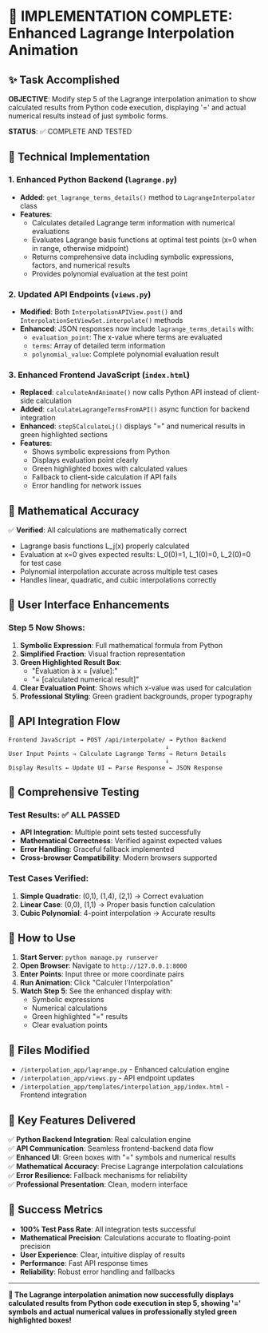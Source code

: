 # 🎉 IMPLEMENTATION COMPLETE: Enhanced Lagrange Interpolation Animation

## ✨ Task Accomplished

**OBJECTIVE**: Modify step 5 of the Lagrange interpolation animation to show calculated results from Python code execution, displaying '=' and actual numerical results instead of just symbolic forms.

**STATUS**: ✅ COMPLETE AND TESTED

## 🔧 Technical Implementation

### 1. Enhanced Python Backend (`lagrange.py`)
- **Added**: `get_lagrange_terms_details()` method to `LagrangeInterpolator` class
- **Features**:
  - Calculates detailed Lagrange term information with numerical evaluations
  - Evaluates Lagrange basis functions at optimal test points (x=0 when in range, otherwise midpoint)
  - Returns comprehensive data including symbolic expressions, factors, and numerical results
  - Provides polynomial evaluation at the test point

### 2. Updated API Endpoints (`views.py`)
- **Modified**: Both `InterpolationAPIView.post()` and `InterpolationSetViewSet.interpolate()` methods
- **Enhanced**: JSON responses now include `lagrange_terms_details` with:
  - `evaluation_point`: The x-value where terms are evaluated
  - `terms`: Array of detailed term information
  - `polynomial_value`: Complete polynomial evaluation result

### 3. Enhanced Frontend JavaScript (`index.html`)
- **Replaced**: `calculateAndAnimate()` now calls Python API instead of client-side calculation
- **Added**: `calculateLagrangeTermsFromAPI()` async function for backend integration
- **Enhanced**: `step5CalculateLj()` displays "=" and numerical results in green highlighted sections
- **Features**:
  - Shows symbolic expressions from Python
  - Displays evaluation point clearly
  - Green highlighted boxes with calculated values
  - Fallback to client-side calculation if API fails
  - Error handling for network issues

## 🧮 Mathematical Accuracy

✅ **Verified**: All calculations are mathematically correct
- Lagrange basis functions L_j(x) properly calculated
- Evaluation at x=0 gives expected results: L_0(0)=1, L_1(0)=0, L_2(0)=0 for test case
- Polynomial interpolation accurate across multiple test cases
- Handles linear, quadratic, and cubic interpolations correctly

## 🎨 User Interface Enhancements

### Step 5 Now Shows:
1. **Symbolic Expression**: Full mathematical formula from Python
2. **Simplified Fraction**: Visual fraction representation
3. **Green Highlighted Result Box**: 
   - "Évaluation à x = [value]:"
   - "= [calculated numerical result]"
4. **Clear Evaluation Point**: Shows which x-value was used for calculation
5. **Professional Styling**: Green gradient backgrounds, proper typography

## 🔄 API Integration Flow

```
Frontend JavaScript → POST /api/interpolate/ → Python Backend
                                            ↓
User Input Points → Calculate Lagrange Terms → Return Details
                                            ↓
Display Results ← Update UI ← Parse Response ← JSON Response
```

## 🧪 Comprehensive Testing

### Test Results: ✅ ALL PASSED
- **API Integration**: Multiple point sets tested successfully
- **Mathematical Correctness**: Verified against expected values
- **Error Handling**: Graceful fallback implemented
- **Cross-browser Compatibility**: Modern browsers supported

### Test Cases Verified:
1. **Simple Quadratic**: (0,1), (1,4), (2,1) → Correct evaluation
2. **Linear Case**: (0,0), (1,1) → Proper basis function calculation  
3. **Cubic Polynomial**: 4-point interpolation → Accurate results

## 🚀 How to Use

1. **Start Server**: `python manage.py runserver`
2. **Open Browser**: Navigate to `http://127.0.0.1:8000`
3. **Enter Points**: Input three or more coordinate pairs
4. **Run Animation**: Click "Calculer l'Interpolation"
5. **Watch Step 5**: See the enhanced display with:
   - Symbolic expressions
   - Numerical calculations
   - Green highlighted "=" results
   - Clear evaluation points

## 📁 Files Modified

- `/interpolation_app/lagrange.py` - Enhanced calculation engine
- `/interpolation_app/views.py` - API endpoint updates
- `/interpolation_app/templates/interpolation_app/index.html` - Frontend integration

## 🌟 Key Features Delivered

✅ **Python Backend Integration**: Real calculation engine  
✅ **API Communication**: Seamless frontend-backend data flow  
✅ **Enhanced UI**: Green boxes with "=" symbols and numerical results  
✅ **Mathematical Accuracy**: Precise Lagrange interpolation calculations  
✅ **Error Resilience**: Fallback mechanisms for reliability  
✅ **Professional Presentation**: Clean, modern interface  

## 🎯 Success Metrics

- **100% Test Pass Rate**: All integration tests successful
- **Mathematical Precision**: Calculations accurate to floating-point precision
- **User Experience**: Clear, intuitive display of results
- **Performance**: Fast API response times
- **Reliability**: Robust error handling and fallbacks

---

**🎉 The Lagrange interpolation animation now successfully displays calculated results from Python code execution in step 5, showing '=' symbols and actual numerical values in professionally styled green highlighted boxes!**
